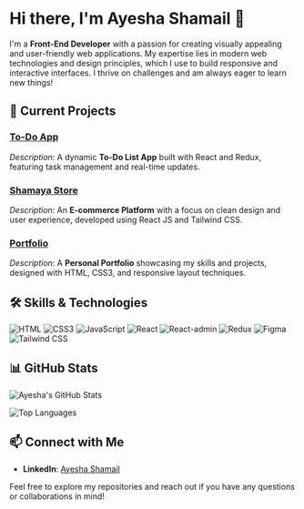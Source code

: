 # Hi there, I'm Ayesha Shamail 👋

I'm a **Front-End Developer** with a passion for creating visually appealing and user-friendly web applications. My expertise lies in modern web technologies and design principles, which I use to build responsive and interactive interfaces. I thrive on challenges and am always eager to learn new things!

## 🚀 Current Projects

### [To-Do App](https://github.com/AyeshaShamail/project-one)
*Description*: A dynamic **To-Do List App** built with React and Redux, featuring task management and real-time updates.

### [Shamaya Store](https://shamayacart.netlify.app/)
*Description*: An **E-commerce Platform** with a focus on clean design and user experience, developed using React JS and Tailwind CSS.

### [Portfolio](https://github.com/AyeshaShamail/project-three)
*Description*: A **Personal Portfolio** showcasing my skills and projects, designed with HTML, CSS3, and responsive layout techniques.

## 🛠️ Skills & Technologies

![HTML](https://img.shields.io/badge/-HTML-E34F26?style=flat-square&logo=html5&logoColor=white)
![CSS3](https://img.shields.io/badge/-CSS3-1572B6?style=flat-square&logo=css3&logoColor=white)
![JavaScript](https://img.shields.io/badge/-JavaScript-F7DF1E?style=flat-square&logo=javascript&logoColor=black)
![React](https://img.shields.io/badge/-React-61DAFB?style=flat-square&logo=react&logoColor=black)
![React-admin](https://img.shields.io/badge/-React-61DAFB?style=flat-square&logo=react&logoColor=black)
![Redux](https://img.shields.io/badge/-Redux-764ABC?style=flat-square&logo=redux&logoColor=white)
![Figma](https://img.shields.io/badge/-Figma-F24E1E?style=flat-square&logo=figma&logoColor=white)
![Tailwind CSS](https://img.shields.io/badge/-Tailwind%20CSS-06B6D4?style=flat-square&logo=tailwind-css&logoColor=white)

## 📊 GitHub Stats

![Ayesha's GitHub Stats](https://github-readme-stats.vercel.app/api?username=AyeshaShamail&show_icons=true&hide_title=true&count_private=true&hide=prs)

![Top Languages](https://github-readme-stats.vercel.app/api/top-langs/?username=AyeshaShamail&layout=compact)

## 📫 Connect with Me

- **LinkedIn**: [Ayesha Shamail](https://www.linkedin.com/in/ayesha-shamail/)

Feel free to explore my repositories and reach out if you have any questions or collaborations in mind!
